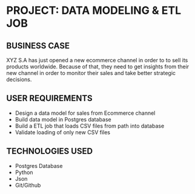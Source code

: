 # PROJECT: DATA MODELING & ETL JOB

## BUSINESS CASE
XYZ S.A has just opened a new ecommerce channel in order to to sell its products worldwide.
Because of that, they need to get insights from their new channel in order to monitor their sales and take better strategic decisions.

## USER REQUIREMENTS
- Design a data model for sales from Ecommerce channel
- Build data model in Postgres database
- Build a ETL job that loads CSV files from path into database 
- Validate loading of only new CSV files

## TECHNOLOGIES USED
- Postgres Database
- Python 
- Json
- Git/Github
